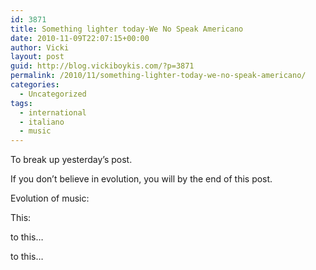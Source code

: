 ```yaml
---
id: 3871
title: Something lighter today-We No Speak Americano
date: 2010-11-09T22:07:15+00:00
author: Vicki
layout: post
guid: http://blog.vickiboykis.com/?p=3871
permalink: /2010/11/something-lighter-today-we-no-speak-americano/
categories:
  - Uncategorized
tags:
  - international
  - italiano
  - music
---
```

To break up yesterday&#8217;s post.

If you don&#8217;t believe in evolution, you will by the end of this post.

Evolution of music:

This:



to this&#8230;
  


to this&#8230;